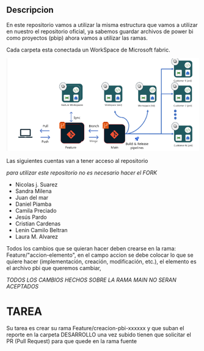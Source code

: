 ## Descripcion

En este repositorio vamos a utilizar la misma estructura que vamos a utilizar en nuestro el repositorio oficial, ya sabemos guardar archivos de power bi como proyectos (pbip) ahora vamos a utilizar las ramas.

Cada carpeta esta conectada un WorkSpace de Microsoft fabric.

![alt text](image.png)

Las siguientes cuentas van a tener acceso al repositorio

_para utilizar este repositorio no es necesario hacer el FORK_

- Nicolas j. Suarez
- Sandra Milena
- Juan del mar
- Daniel Piamba
- Camila Preciado
- Jesús Pardo
- Cristian Cardenas
- Lenin Camilo Beltran
- Laura M. Alvarez

Todos los cambios que se quieran hacer deben crearse en la rama: Feature/"accion-elemento", en el campo accion se debe colocar lo que se quiere hacer (implementación, creación, modificación, etc.), el elemento es el archivo pbi que queremos cambiar,

_TODOS LOS CAMBIOS HECHOS SOBRE LA RAMA MAIN NO SERAN ACEPTADOS_

# TAREA

Su tarea es crear su rama Feature/creacion-pbi-xxxxxx y que suban el reporte en la carpeta DESARROLLO una vez subido tienen que solicitar el PR (Pull Request) para que quede en la rama fuente

